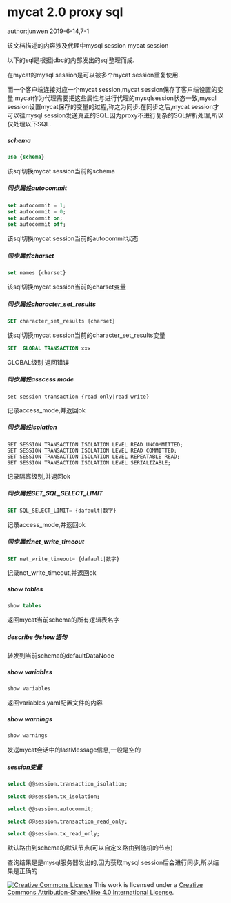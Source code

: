 # mycat 2.0 proxy sql

author:junwen 2019-6-14,7-1



该文档描述的内容涉及代理中mysql session mycat session

以下的sql是根据jdbc的内部发出的sql整理而成.

在mycat的mysql session是可以被多个mycat session重复使用.

而一个客户端连接对应一个mycat session,mycat session保存了客户端设置的变量.mycat作为代理需要把这些属性与进行代理的mysqlsession状态一致,mysql session设置mycat保存的变量的过程,称之为同步.在同步之后,mycat session才可以往mysql session发送真正的SQL.因为proxy不进行复杂的SQL解析处理,所以仅处理以下SQL.



##### schema

```sql
use {schema}
```

该sql切换mycat session当前的schema



##### 同步属性autocommit

```sql
set autocommit = 1;
set autocommit = 0;
set autocommit on;
set autocommit off;
```

该sql切换mycat session当前的autocommit状态



##### 同步属性charset

```sql
set names {charset}
```

该sql切换mycat session当前的charset变量



##### 同步属性character_set_results

```sql
SET character_set_results {charset}
```

该sql切换mycat session当前的character_set_results变量



```sql
SET  GLOBAL TRANSACTION xxx
```

GLOBAL级别 返回错误



##### 同步属性asscess mode

```
set session transaction {read only|read write}
```

记录access_mode,并返回ok



##### 同步属性isolation

```
SET SESSION TRANSACTION ISOLATION LEVEL READ UNCOMMITTED;
SET SESSION TRANSACTION ISOLATION LEVEL READ COMMITTED;
SET SESSION TRANSACTION ISOLATION LEVEL REPEATABLE READ;
SET SESSION TRANSACTION ISOLATION LEVEL SERIALIZABLE;
```

记录隔离级别,并返回ok



##### 同步属性SET_SQL_SELECT_LIMIT

```sql
SET SQL_SELECT_LIMIT= {dafault|数字}
```

记录access_mode,并返回ok



##### 同步属性net_write_timeout

```sql
SET net_write_timeout= {dafault|数字}
```

记录net_write_timeout,并返回ok



##### show tables

```sql
show tables
```

返回mycat当前schema的所有逻辑表名字



##### describe与show语句

转发到当前schema的defaultDataNode



##### show variables

```sql
show variables
```

返回variables.yaml配置文件的内容



##### show warnings

```sql
show warnings
```

发送mycat会话中的lastMessage信息,一般是空的



##### session变量

```sql
select @@session.transaction_isolation;

select @@session.tx_isolation;

select @@session.autocommit;

select @@session.transaction_read_only;

select @@session.tx_read_only;
```

默认路由到schema的默认节点(可以自定义路由到随机的节点)

查询结果是是mysql服务器发出的,因为获取mysql session后会进行同步,所以结果是正确的

[![Creative Commons License](https://i.creativecommons.org/l/by-sa/4.0/88x31.png)](http://creativecommons.org/licenses/by-sa/4.0/)
This work is licensed under a [Creative Commons Attribution-ShareAlike 4.0 International License](http://creativecommons.org/licenses/by-sa/4.0/).